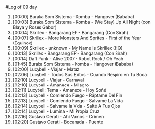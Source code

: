 #Log of 09 day

1. [00:00] Buraka Som Sistema - Komba - Hangover (Bababa)
1. [00:03] Buraka Som Sistema - Komba - (We Stay) Up All Night (con Blaya y Roses Gabor)
1. [00:04] Skrillex - Bangarang EP - Bangarang (Con Sirah)
1. [00:07] Skrillex - More Monsters And Sprites - First of the Year (Equinox)
1. [00:09] Skrillex - unknown - My Name Is Skrillex (HQ)
1. [00:13] Skrillex - Bangarang EP - Bangarang (Con Sirah)
1. [00:14] Daft Punk - Alive 2007 - Robot Rock / Oh Yeah
1. [01:45] Buraka Som Sistema - Komba - Hangover (Bababa)
1. [02:00] Lucybell - Viajar - Mataz
1. [02:06] Lucybell - Todos Sus Exitos - Cuando Respiro en Tu Boca
1. [02:10] Lucybell - Viajar - Carnaval
1. [02:10] Lucybell - Amanece - Milagro
1. [02:11] Lucybell: Tema - Amanece - Hoy Soñé
1. [02:13] Lucybell - Comiendo Fuego - Ráptame Del Fin
1. [02:13] Lucybell - Comiendo Fuego - Salvame La Vida
1. [02:14] Lucybell - Salvame la Vida - Salté A Tus Ojos
1. [02:14] Lucybell - Lumina - Mi Propia Cruz
1. [02:16] Gustavo Cerati - Ahí Vamos - Crimen
1. [02:20] Gustavo Cerati - Bocanada - Puente

